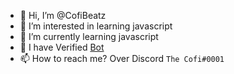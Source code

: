 - 👋 Hi, I’m @CofiBeatz
- 👀 I’m interested in learning javascript
- 🌱 I’m currently learning javascript
- 🤖 I have Verified [Bot](https://top.gg/bot/736260472663179375)
- 📫 How to reach me? Over Discord `The Cofi#0001`

<!---
CofiBeatz/CofiBeatz is a ✨ special ✨ repository because its `README.md` (this file) appears on your GitHub profile.
You can click the Preview link to take a look at your changes.
--->
